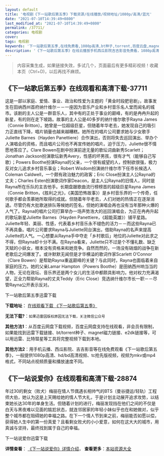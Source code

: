 ```yaml
---
layout: default
title: '电视剧《下一站歌后第五季》下载资源/在线播放/视频地址/1080p/高清/蓝光'
date: "2021-07-10T14:39:49+0800"
last_modified_at: "2021-07-10T14:39:49+0800"
permalink: /37711/
categories: 电视剧
cover:
tags: 电视剧
keywords: '下一站歌后第五季,在线免费看,1080p高清,bt种子,torrent,百度云盘,magnet,磁力链,迅雷下载资源'
description: '《下一站歌后第五季》在线云播放手机西瓜影院吉吉影音免费看，1080p高清bd/hd未删减完整版和tc抢先枪版，mkv/mp4格式，附带bt/torrent种子、magnet/磁力链、百度云盘、网盘资源迅雷下载链接'
---
```


>内容采集生成，如果链接失效，多试几个，页面最后有更多精彩视频！收藏本页（Ctrl+D)，以后再找不麻烦。


## 《下一站歌后第五季》在线观看和高清下载-37711

这是一部以家庭、爱情、事业、政治和性爱为主题的「黄金时段肥皂剧」，故事发生在田纳西州首府纳什维尔－－一座因为音乐产业和乡村音乐名人堂而闻名的城市。该剧的主人公是一群音乐人，其中有的正处于事业的巅峰，有的是冉冉升起的新星，有的则在走下坡路。故事的主人公是40多岁的纳什维尔歌手Rayna James（Connie Britton）。她曾是一位超级巨星，但随着年华老去，她发现自己的吸引力正直线下降，唱片销量也越来越糟糕。她所在的唱片公司要求她与少女歌手Juliette Barnes（Hayden Panettiere）合作演出，否则将失去巡回演出、举办个人演唱会的资格，而且唱片公司也不再宣传她的唱片。迫于压力，Juliette很不情愿地答应了。Clare Bowen在剧中扮演前途无量的歌坛词曲新秀Scarlett；Jonathan Jackson扮演歌坛新秀Avery，性感的坏男孩，很有才气（能够自己写歌）；Powers Boothe扮演Rayna的父亲，一个很有威望的人，控制欲很强，极力反对女儿追求乡村音乐事业；Robert Wisdom扮演纳什维尔市下任市长候选人Coleman Caldwell，一个颇有政治魅力的政客；Eric Close扮演主人公Rayna的丈夫；Charles Esten扮演歌词作家Deacon，是主人公Rayna的旧情人，同时是Rayna所在乐队的主吉他手。长期盘踞歌曲流行榜榜首的超级巨星Rayna James（Connie Britton，《胜利之光》，《美国恐怖故事》）是乡村音乐界的一个传奇，任何歌手都会羡慕她所取得的成就。但随着年华老去，人们对她的热情正在逐渐消退。尽管仍有大批歌迷排队等候她的签名，但她的演唱会再也没有当年那种火爆的人气了。Rayna的唱片公司打算举办一场声势浩大的巡回演唱会，为正在冉冉升起的歌坛新星Juliette Barnes（Hayden Panettiere，《超能英雄》）铺平星路。Juliette年轻、美丽、性感，代表着乡村音乐永不褪色的活力－－而这些Rayna已不再具备。唱片公司要求Rayna与Juliette同台演出，借助Rayna的名声来提高Juliette的人气。一心想要从Rayna手中夺走「乡村歌后」地位的Juliette对此求之不得，但Rayna却十分不满。在Rayna看来，Juliette只不过是个不懂礼数、缺乏天赋的小妖女，根本没有资格来和她竞争。自然而然的，一场没有硝烟的战争在新老歌后之间爆发了。或许默默无闻但是才华横溢的歌词作家Scarlett O’Connor（Clare Bowen）是帮助Rayna重返巅峰的关键？与此同时，Rayna也面临着来自家庭的压力。她的父亲Lamar Hampton（Powers Boothe）是田纳西州响当当的人物，无论在政坛、音乐界还是两个女儿的生活中都颇具影响力。他对权力充满渴望，正全力帮助Rayna的丈夫Teddy（Eric Close）竞选纳什维尔市长一职－－尽管Rayna公开表示反对。


下一站歌后第五季迅雷下载

**下载地址**： [在线观看下载 《下一站歌后第五季》](https://www.993dy.com//vod-detail-id-10430.html) 


**无法下载?**：`如果迅雷因版权原因无法下载，关注微信公众号 `

**其他方法1**：从百度云网盘下载视频，百度云网盘支持在线观看，非会员有限制，如果能找到迅雷下载链接、bt/torrent种子、magnet磁力链接、e2dk链接等，可以用迅雷、比特彗星等工具将完整视频下载到本地。

**其他方法2**：用手机云播、西瓜影院、吉吉影音等在线免费观看《下一站歌后第五季》，一般提供1080p高清、hd/bd高清视频、tc抢先版视频，视频为mkv或mp4格式，不同站点视频质量和播放速度不同。


## 《下一站说爱你》在线观看和高清下载-28874

年过30的剩女（败犬）梅丽在情人节偶遇长相帅气的BTS（曼谷捷运/轻轨）工程师大伯，她认为这是上天赐给她的情人节大礼，于是计划主动展开追求攻势，以结束她长达30年的单身生活。但随着计划的进行，梅丽发现挡在他们之间的不仅是白天与黑夜难以见面的尴尬状态，就连邻居家的年轻小妹似乎也在和她做对，似乎整个城市都在阻碍她的幸福之路。在下一个情人节到来之前，梅丽能否如愿以偿，获得她人生中的第一份真爱？且看剩女败犬的小小爱意，如何在这大大的城市，用真诚与坚持，最终找到属于自己的幸福。


下一站说爱你迅雷下载

**详情查看**： [《下一站说爱你》详情介绍](/movie/28874/)， **查看更多**：[本站资源大全](/movie/t/all/)

